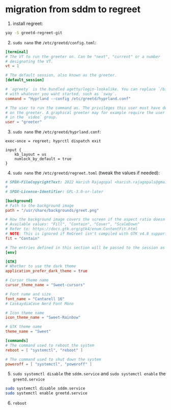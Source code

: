 # migration from sddm to regreet

1. install regreet:

```sh
yay -S greetd-regreet-git
```

2. `sudo nano` the `/etc/greetd/config.toml`:

```toml
[terminal]
# The VT to run the greeter on. Can be "next", "current" or a number
# designating the VT.
vt = 1

# The default session, also known as the greeter.
[default_session]

# `agreety` is the bundled agetty/login-lookalike. You can replace `/bin/sh`
# with whatever you want started, such as `sway`.
command = "Hyprland --config /etc/greetd/hyprland.conf"

# The user to run the command as. The privileges this user must have depends
# on the greeter. A graphical greeter may for example require the user to be
# in the `video` group.
user = "greeter"
```

3. `sudo nano` the `/etc/greetd/hyprland.conf`:

```hyprlang
exec-once = regreet; hyprctl dispatch exit

input {
    kb_layout = us
    numlock_by_default = true
}
```

4. `sudo nano` the `/etc/greetd/regreet.toml` (tweak the values if needed):

```toml
# SPDX-FileCopyrightText: 2022 Harish Rajagopal <harish.rajagopals@gmail.com>
#
# SPDX-License-Identifier: GPL-3.0-or-later

[background]
# Path to the background image
path = "/usr/share/backgrounds/greet.png"

# How the background image covers the screen if the aspect ratio doesn't match
# Available values: "Fill", "Contain", "Cover", "ScaleDown"
# Refer to: https://docs.gtk.org/gtk4/enum.ContentFit.html
# NOTE: This is ignored if ReGreet isn't compiled with GTK v4.8 support.
fit = "Contain"

# The entries defined in this section will be passed to the session as environment variables when it is started
[env]

[GTK]
# Whether to use the dark theme
application_prefer_dark_theme = true

# Cursor theme name
cursor_theme_name = "Sweet-cursors"

# Font name and size
font_name = "Cantarell 16"
# CaskaydiaCove Nerd Font Mono

# Icon theme name
icon_theme_name = "Sweet-Rainbow"

# GTK theme name
theme_name = "Sweet"

[commands]
# The command used to reboot the system
reboot = [ "systemctl", "reboot" ]

# The command used to shut down the system
poweroff = [ "systemctl", "poweroff" ]
```

5. `sudo systemctl disable` the `sddm.service` and `sudo systemctl enable` the `greetd.service`

```sh
sudo systemctl disable sddm.service
sudo systemctl enable greetd.service
```

6. `reboot`
